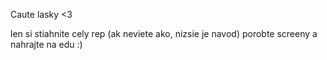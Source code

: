 Caute lasky <3

len si stiahnite cely rep (ak neviete ako, nizsie je navod)
porobte screeny a nahrajte na edu :)
